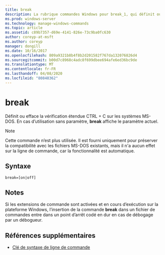 ```yaml
---
title: break
description: La rubrique commandes Windows pour break_1, qui définit ou efface la vérification étendue CTRL + C sur les systèmes MS-DOS.
ms.prod: windows-server
ms.technology: manage-windows-commands
ms.topic: article
ms.assetid: c89b7357-d69e-4141-826e-73c9ba0fc630
author: coreyp-at-msft
ms.author: coreyp
manager: dongill
ms.date: 10/16/2017
ms.openlocfilehash: 809a9321b8b4f8b2d201582f767da132076826d4
ms.sourcegitcommit: b00d7c8968c4adc8f699dbee694afe6ed36bc9de
ms.translationtype: MT
ms.contentlocale: fr-FR
ms.lasthandoff: 04/08/2020
ms.locfileid: "80848362"
---
```

# <a name="break"></a>break

Définit ou efface la vérification étendue CTRL + C sur les systèmes MS-DOS. En cas d’utilisation sans paramètre, **break** affiche le paramètre actuel.

> [!NOTE]
> Cette commande n’est plus utilisée. Il est fourni uniquement pour préserver la compatibilité avec les fichiers MS-DOS existants, mais il n'a aucun effet sur la ligne de commande, car la fonctionnalité est automatique.

## <a name="syntax"></a>Syntaxe

```
break=[on|off]
```

## <a name="remarks"></a>Notes

Si les extensions de commande sont activées et en cours d’exécution sur la plateforme Windows, l’insertion de la commande **break** dans un fichier de commandes entre dans un point d’arrêt codé en dur en cas de débogage par un débogueur.

## <a name="additional-references"></a>Références supplémentaires

- [Clé de syntaxe de ligne de commande](command-line-syntax-key.md)